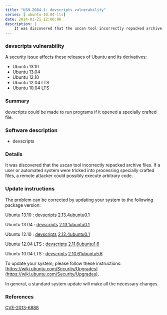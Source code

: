 ```yaml
---
title: "USN-2084-1: devscripts vulnerability"
series: [ ubuntu-10.04-lts]
date: 2014-01-21 12:00:00
description: |
    It was discovered that the uscan tool incorrectly repacked archive files. If a user or automated system were tricked into processing specially crafted files, a remote attacker could possibly execute arbitrary code. 
--- 
```

 
 


### devscripts vulnerability

A security issue affects these releases of Ubuntu and its derivatives:

* Ubuntu 13.10
* Ubuntu 13.04
* Ubuntu 12.10
* Ubuntu 12.04 LTS
* Ubuntu 10.04 LTS

### Summary

devscripts could be made to run programs if it opened a specially crafted file.

### Software description

* devscripts 

### Details

It was discovered that the uscan tool incorrectly repacked archive files. If a user or automated system were tricked into processing specially crafted files, a remote attacker could possibly execute arbitrary code. 

### Update instructions

The problem can be corrected by updating your system to the following package version:

Ubuntu 13.10
 : [devscripts](https://launchpad.net/ubuntu/+source/devscripts) <span> [2.13.4ubuntu0.1](https://launchpad.net/ubuntu/+source/devscripts/2.13.4ubuntu0.1) </span> 

Ubuntu 13.04
 : [devscripts](https://launchpad.net/ubuntu/+source/devscripts) <span> [2.13.1ubuntu0.1](https://launchpad.net/ubuntu/+source/devscripts/2.13.1ubuntu0.1) </span> 

Ubuntu 12.10
 : [devscripts](https://launchpad.net/ubuntu/+source/devscripts) <span> [2.12.4ubuntu0.1](https://launchpad.net/ubuntu/+source/devscripts/2.12.4ubuntu0.1) </span> 

Ubuntu 12.04 LTS
 : [devscripts](https://launchpad.net/ubuntu/+source/devscripts) <span> [2.11.6ubuntu1.6](https://launchpad.net/ubuntu/+source/devscripts/2.11.6ubuntu1.6) </span> 

Ubuntu 10.04 LTS
 : [devscripts](https://launchpad.net/ubuntu/+source/devscripts) <span> [2.10.61ubuntu5.6](https://launchpad.net/ubuntu/+source/devscripts/2.10.61ubuntu5.6) </span> 

To update your system, please follow these instructions: [https://wiki.ubuntu.com/Security/Upgrades](https://wiki.ubuntu.com/Security/Upgrades).

In general, a standard system update will make all the necessary changes. 

### References

 
 [CVE-2013-6888](http://people.ubuntu.com/~ubuntu-security/cve/CVE-2013-6888)
 

